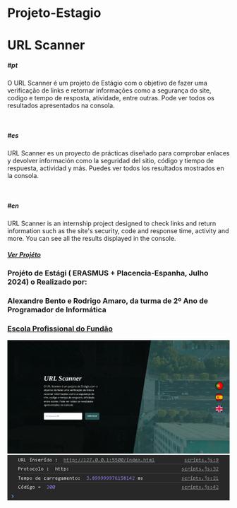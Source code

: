 # Projeto-Estagio

<h1>URL Scanner</h1>

<h5>#pt</h5>
<p>
O URL Scanner é um projeto de Estágio com o objetivo de fazer uma verificação de links e retornar informações como a segurança do site, codigo e tempo de resposta, atividade, entre outras. Pode ver todos os resultados apresentados na consola.
</p>

<br>

<h5>#es</h5>
<p>
URL Scanner es un proyecto de prácticas diseñado para comprobar enlaces y devolver información como la seguridad del sitio, código y tiempo de respuesta, actividad y más. Puedes ver todos los resultados mostrados en la consola.
</p>

<br>

<h5>#en</h5>
<p>
URL Scanner is an internship project designed to check links and return information such as the site's security, code and response time, activity and more. You can see all the results displayed in the console.
</p>

<h5><a href="https://projeto-estagio-six.vercel.app" target="_blank">Ver Projéto</a></h5>

<h3>Projéto de Estági ( ERASMUS + Placencia-Espanha, Julho 2024) o Realizado por:</h3>
<h3> Alexandre Bento e Rodrigo Amaro, da turma de 2º Ano de Programador de Informática </h3>
<h3><a href="https://www.epfundao.edu.pt" target="_blank">Escola Profissional do Fundão</a></h3>

 <img src="assets/img/project.png" alt="">
 <img src="assets/img/output.png" alt="">
